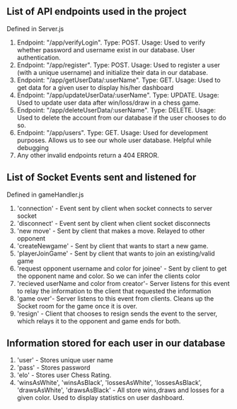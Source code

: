 ## List of API endpoints used in the project

Defined in Server.js

1. Endpoint: "/app/verifyLogin". Type: POST. Usage: Used to verify whether password and username exist in our database. User authentication.
2. Endpoint: "/app/register". Type: POST. Usage: Used to register a user (with a unique username) and initialize their data in our database.
3. Endpoint: "/app/getUserData/:userName". Type: GET. Usage: Used to get data for a given user to display his/her dashboard
4. Endpoint: "/app/updateUserData/:userName". Type: UPDATE. Usage: Used to update user data after win/loss/draw in a chess game.
5. Endpoint: "/app/deleteUserData/:userName". Type: DELETE. Usage: Used to delete the account from our database if the user chooses to do so.
6. Endpoint: "/app/users". Type: GET. Usage: Used for development purposes. Allows us to see our whole user database. Helpful while debugging
7. Any other invalid endpoints return a 404 ERROR.


## List of Socket Events sent and listened for

Defined in gameHandler.js

1. 'connection' - Event sent by client when socket connects to server socket
2. 'disconnect' - Event sent by client when client socket disconnects
3. 'new move' - Sent by client that makes a move. Relayed to other opponent
4. 'createNewgame' - Sent by client that wants to start a new game.
5. 'playerJoinGame' - Sent by client that wants to join an existing/valid game
6. 'request opponent username and color for joinee' - Sent by client to get the opponent name and color. So we can infer the clients color
7. 'recieved userName and color from creator'- Server listens for this event to relay the information to the client that requested the information
8. 'game over'- Server listens to this event from clients. Cleans up the Socket room for the game once it is over.
9. 'resign' - Client that chooses to resign sends the event to the server, which relays it to the opponent and game ends for both.


## Information stored for each user in our database

1. 'user' - Stores unique user name
2. 'pass' - Stores password
3. 'elo' - Stores user Chess Rating.
4. 'winsAsWhite', 'winsAsBlack', 'lossesAsWhite', 'lossesAsBlack', 'drawsAsWhite', 'drawsAsBlack' - All store wins,draws and losses for a given color. Used to display statistics on user dashboard.

